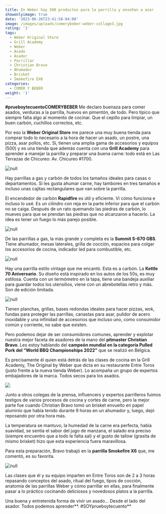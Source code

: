 ```yaml
---
title: En Weber hay 500 productos para la parrilla y enseñan a asar
showonlyimage: true
date: '2023-06-26T23:41:58-04:00'
image: /images/uploads/comerybeber-weber-collage3.jpg
rating: '1'
tags:
  - Weber Original Store
  - Grill Academy
  - Weber
  - Asado
  - Asador
  - Parrillar
  - Christian Bravo
  - Ahumador
  - Brisket
  - Smokefire EX6
categories:
  - COMER Y BEBER
weight: '1'
---
```

**\#prueboytecuentoCOMERYBEBER** Me declaro buenaza para comer asados, verduras a la parrilla, huevos en pimentón, de todo. Pero típico que siempre falta algo al momento de cocinar. Que el cepillo para limpiar, un buen carbón, cuchillos correctos, etc.

<!--more-->

Por eso la **Weber Original Store** me parece una muy buena tienda para comprar todo lo necesario a la hora de hacer un asado, un postre, una pizza, asar pollos, etc. Sí, tienen una amplia gama de accesorios y equipos (500) y es una tienda que además cuenta con una **Grill Academy** para aprender a manejar la parrilla y preparar una buena carne: todo está en Las Terrazas de Chicureo: Av. Chicureo #1700.

![null](/images/uploads/comerybeber-weber-collage3.jpg)

Hay parrillas a gas y carbón de todos los tamaños ideales para casas o departamentos. Si les gusta ahumar carne, hay tambores en tres tamaños e incluso unas cajitas rectangulares que van sobre la parrilla.

El encendedor de carbón **Rapidfire** es útil y eficiente. Vi cómo funciona e incluso lo usé. Es un cilindro con reja en la parte inferior para que el carbón no se caiga. Después de un rato quemando las piedras de carbón, lo mueves para que se prendan las piedras que no alcanzaron a hacerlo. La idea es tener un fuego lo más parejo posible.

![null](/images/uploads/comerybeber-weber-encendedor.jpg)

De las parrillas a gas, la más grande y completa es la **Summit S-670 GBS**. Tiene ahumador, mesas laterales, grilla de cocción, espacios para colgar los accesorios de cocina, indicador led para combustible, etc.

![null](/images/uploads/comerybeber-weber-summit.jpg)

Hay una parrilla estilo vintage que me encantó. Esta es a carbón. La **Kettle 70 Aniversario**. Su diseño está inspirado en los autos de los 50s, es muy estilosa. Cuenta con un termómetro en la tapa, tiene una bandeja auxiliar para guardar todos los utensilios, viene con un abrebotellas retro y más. Son de edición limitada. 

![null](/images/uploads/comerybeber-weber-kettle.jpg)

Tienen planchas, grillas, bases redondas ideales para hacer pizzas, wok, fundas para proteger las parrillas, canastas para asar, pulidor de acero inoxidable y una infinidad de accesorios que incluso uno, como consumidor común y corriente, no sabe que existen.

Pero podemos dejar de ser consumidores comunes, aprender y explotar nuestra mejor faceta de asadores de la mano del **pitmaster Christian Bravo**. Les estoy hablando del **campeón mundial en la categoría Pulled Pork del “World BBQ Championships 2022”** que se realizó en Bélgica.

Es precisamente él quien está detrás de las clases de cocina en la Grill Academy, The Original by Weber que dicta en su restaurante Entre Toros (justo frente a la nueva tienda Weber). Lo acompaña un grupo de expertos embajadores de la marca. Todos secos para los asados.

![](/images/uploads/comerybeber-weber-c-bravo.jpg)

Junto a otros colegas de la prensa, influencers y expertos parrilleros fuimos testigos de varios procesos de cocina y cortes de carne, pero la mejor parte fue cuando Christian Bravo tomó un brisket envuelto en papel aluminio que había tenido durante 9 horas en un ahumador y, luego, dejó reposando por otra hora más. 

La temperatura se mantuvo, la humedad de la carne era perfecta, había suavidad, se sentía el sabor del jugo de manzana, el salado era preciso (siempre encuentro que a todo le falta sal) y el gusto de tallow (grasita de mismo brisket) hizo que esta experiencia fuera maravillosa.

Para esta preparación, Bravo trabajó en la **parrilla Smokefire X6** que, me comentó, es su favorita.

![null](/images/uploads/comerybeber-weber-x6.jpg)

Las clases que él y su equipo imparten en Entre Toros son de 2 a 3 horas repasando conceptos del asado, ritual del fuego, tipos de cocción, anatomía de las parrillas Weber y cómo parrillar en ellas, para finalmente pasar a lo práctico cocinando deliciosos y novedosos platos a la parrilla. 

Una buena y entretenida forma de vivir un asado… Desde el lado del asador. Todos podemos aprender**. #SOYprueboytecuento**
